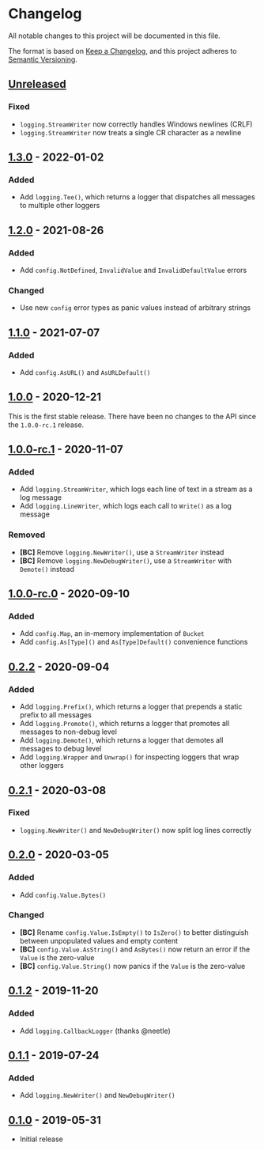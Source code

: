 # Changelog

All notable changes to this project will be documented in this file.

The format is based on [Keep a Changelog], and this project adheres to
[Semantic Versioning].

<!-- references -->

[keep a changelog]: https://keepachangelog.com/en/1.0.0/
[semantic versioning]: https://semver.org/spec/v2.0.0.html

## [Unreleased]

### Fixed

- `logging.StreamWriter` now correctly handles Windows newlines (CRLF)
- `logging.StreamWriter` now treats a single CR character as a newline

## [1.3.0] - 2022-01-02

### Added

- Add `logging.Tee()`, which returns a logger that dispatches all messages to multiple other loggers

## [1.2.0] - 2021-08-26

### Added

- Add `config.NotDefined`, `InvalidValue` and `InvalidDefaultValue` errors

### Changed

- Use new `config` error types as panic values instead of arbitrary strings

## [1.1.0] - 2021-07-07

### Added

- Add `config.AsURL()` and `AsURLDefault()`

## [1.0.0] - 2020-12-21

This is the first stable release. There have been no changes to the API since
the `1.0.0-rc.1` release.

## [1.0.0-rc.1] - 2020-11-07

### Added

- Add `logging.StreamWriter`, which logs each line of text in a stream as a log message
- Add `logging.LineWriter`, which logs each call to `Write()` as a log message

### Removed

- **[BC]** Remove `logging.NewWriter()`, use a `StreamWriter` instead
- **[BC]** Remove `logging.NewDebugWriter()`, use a `StreamWriter` with `Demote()` instead

## [1.0.0-rc.0] - 2020-09-10

### Added

- Add `config.Map`, an in-memory implementation of `Bucket`
- Add `config.As[Type]()` and `As[Type]Default()` convenience functions

## [0.2.2] - 2020-09-04

### Added

- Add `logging.Prefix()`, which returns a logger that prepends a static prefix to all messages
- Add `logging.Promote()`, which returns a logger that promotes all messages to non-debug level
- Add `logging.Demote()`, which returns a logger that demotes all messages to debug level
- Add `logging.Wrapper` and `Unwrap()` for inspecting loggers that wrap other loggers

## [0.2.1] - 2020-03-08

### Fixed

- `logging.NewWriter()` and `NewDebugWriter()` now split log lines correctly

## [0.2.0] - 2020-03-05

### Added

- Add `config.Value.Bytes()`

### Changed

- **[BC]** Rename `config.Value.IsEmpty()` to `IsZero()` to better distinguish between unpopulated values and empty content
- **[BC]** `config.Value.AsString()` and `AsBytes()` now return an error if the `Value` is the zero-value
- **[BC]** `config.Value.String()` now panics if the `Value` is the zero-value

## [0.1.2] - 2019-11-20

### Added

- Add `logging.CallbackLogger` (thanks @neetle)

## [0.1.1] - 2019-07-24

### Added

- Add `logging.NewWriter()` and `NewDebugWriter()`

## [0.1.0] - 2019-05-31

- Initial release

<!-- references -->

[unreleased]: https://github.com/dogmatiq/dogma
[0.1.0]: https://github.com/dogmatiq/dogma/releases/tag/v0.1.0
[0.1.1]: https://github.com/dogmatiq/dogma/releases/tag/v0.1.1
[0.1.2]: https://github.com/dogmatiq/dogma/releases/tag/v0.1.2
[0.2.0]: https://github.com/dogmatiq/dogma/releases/tag/v0.2.0
[0.2.1]: https://github.com/dogmatiq/dogma/releases/tag/v0.2.1
[0.2.2]: https://github.com/dogmatiq/dogma/releases/tag/v0.2.2
[1.0.0-rc.0]: https://github.com/dogmatiq/dogma/releases/tag/v1.0.0-rc.0
[1.0.0-rc.1]: https://github.com/dogmatiq/dogma/releases/tag/v1.0.0-rc.1
[1.0.0]: https://github.com/dogmatiq/dogma/releases/tag/v1.0.0
[1.1.0]: https://github.com/dogmatiq/dogma/releases/tag/v1.1.0
[1.2.0]: https://github.com/dogmatiq/dogma/releases/tag/v1.2.0
[1.3.0]: https://github.com/dogmatiq/dogma/releases/tag/v1.3.0

<!-- version template
## [0.0.1] - YYYY-MM-DD

### Added
### Changed
### Deprecated
### Removed
### Fixed
### Security
-->
